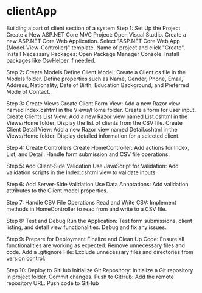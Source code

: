 # clientApp
Building a part of client section of a system
Step 1: Set Up the Project
Create a New ASP.NET Core MVC Project:
Open Visual Studio.
Create a new ASP.NET Core Web Application.
Select "ASP.NET Core Web App (Model-View-Controller)" template.
Name of project and click "Create".
Install Necessary Packages:
Open Package Manager Console.
Install packages like CsvHelper if needed.

Step 2: Create Models
Define Client Model:
Create a Client.cs file in the Models folder.
Define properties such as Name, Gender, Phone, Email, Address, Nationality, Date of Birth, Education Background, and Preferred Mode of Contact.

Step 3: Create Views
Create Client Form View:
Add a new Razor view named Index.cshtml in the Views/Home folder.
Create a form for user input.
Create Clients List View:
Add a new Razor view named List.cshtml in the Views/Home folder.
Display the list of clients from the CSV file.
Create Client Detail View:
Add a new Razor view named Detail.cshtml in the Views/Home folder.
Display detailed information for a selected client.

Step 4: Create Controllers
Create HomeController:
Add actions for Index, List, and Detail.
Handle form submission and CSV file operations.

Step 5: Add Client-Side Validation
Use JavaScript for Validation:
Add validation scripts in the Index.cshtml view to validate inputs.

Step 6: Add Server-Side Validation
Use Data Annotations:
Add validation attributes to the Client model properties.

Step 7: Handle CSV File Operations
Read and Write CSV:
Implement methods in HomeController to read from and write to a CSV file.

Step 8: Test and Debug
Run the Application:
Test form submissions, client listing, and detail view functionalities.
Debug and fix any issues.

Step 9: Prepare for Deployment
Finalize and Clean Up Code:
Ensure all functionalities are working as expected.
Remove unnecessary files and code.
Add a .gitignore File:
Exclude unnecessary files and directories from version control.


Step 10: Deploy to GitHub
Initialize Git Repository:
Initialize a Git repository in project folder.
Commit changes.
Push to GitHub:
Add the remote repository URL.
Push code to GitHub
